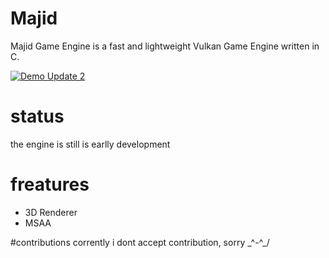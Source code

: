 # Majid
Majid Game Engine is a fast and lightweight Vulkan Game Engine written in C.

[![Demo Update 2](https://img.youtube.com/vi/YgQXpDqTKHc/maxresdefault.jpg)](https://www.youtube.com/watch?v=YgQXpDqTKHc) 

# status
the engine is still is earlly development

# freatures

  * 3D Renderer
  * MSAA
  
  
  #contributions
  corrently i dont accept contribution, sorry \_^-^_/
